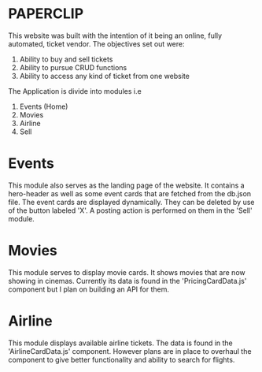 # PAPERCLIP

This website was built with the intention of it being an online, fully automated, ticket vendor.
The objectives set out were:
1. Ability to buy and sell tickets
2. Ability to pursue CRUD functions
3. Ability to access any kind of ticket from one website

The Application is divide into modules i.e
1. Events (Home)
2. Movies
3. Airline 
4. Sell

# Events
This module also serves as the landing page of the website. It contains a hero-header as well as some event cards that are fetched from the db.json file. The event cards are displayed dynamically. They can be deleted by use of the button labeled 'X'. A posting action is performed on them in the 'Sell' module. 


# Movies
This module serves to display movie cards. It shows movies that are now showing in cinemas. Currently its data is found in the 'PricingCardData.js' component but I plan on building an API for them.


# Airline
This module displays available airline tickets. The  data is found in the 'AirlineCardData.js' component. However plans are in place to overhaul the component to give better functionality and ability to search for flights.

